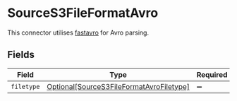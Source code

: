 # SourceS3FileFormatAvro

This connector utilises <a href="https://fastavro.readthedocs.io/en/latest/" target="_blank">fastavro</a> for Avro parsing.


## Fields

| Field                                                                                             | Type                                                                                              | Required                                                                                          | Description                                                                                       |
| ------------------------------------------------------------------------------------------------- | ------------------------------------------------------------------------------------------------- | ------------------------------------------------------------------------------------------------- | ------------------------------------------------------------------------------------------------- |
| `filetype`                                                                                        | [Optional[SourceS3FileFormatAvroFiletype]](../../models/shared/sources3fileformatavrofiletype.md) | :heavy_minus_sign:                                                                                | N/A                                                                                               |